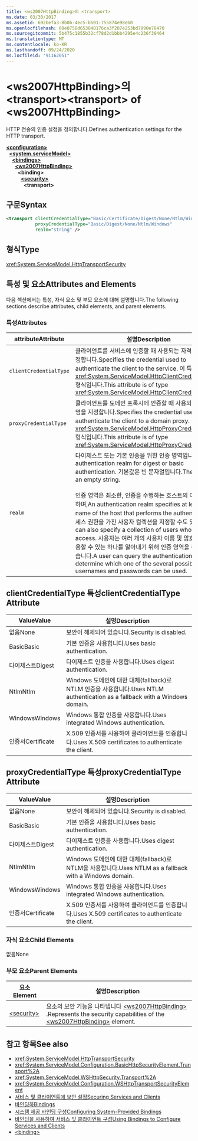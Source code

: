 ```yaml
---
title: <ws2007HttpBinding>의 <transport>
ms.date: 03/30/2017
ms.assetid: 692befa3-8b0b-4ec5-b601-755874e98eb0
ms.openlocfilehash: 60e8758d653848176ca3f287e253bd7990e78470
ms.sourcegitcommit: 5b475c1855b32cf78d2d1bbb4295e4c236f39464
ms.translationtype: MT
ms.contentlocale: ko-KR
ms.lasthandoff: 09/24/2020
ms.locfileid: "91162051"
---
```

# <a name="transport-of-ws2007httpbinding"></a><span data-ttu-id="b7203-102">\<ws2007HttpBinding>의 \<transport></span><span class="sxs-lookup"><span data-stu-id="b7203-102">\<transport> of \<ws2007HttpBinding></span></span>

<span data-ttu-id="b7203-103">HTTP 전송의 인증 설정을 정의합니다.</span><span class="sxs-lookup"><span data-stu-id="b7203-103">Defines authentication settings for the HTTP transport.</span></span>  
  
[**\<configuration>**](../configuration-element.md)\
&nbsp;&nbsp;[**\<system.serviceModel>**](system-servicemodel.md)\
&nbsp;&nbsp;&nbsp;&nbsp;[**\<bindings>**](bindings.md)\
&nbsp;&nbsp;&nbsp;&nbsp;&nbsp;&nbsp;[**\<ws2007HttpBinding>**](ws2007httpbinding.md)\
&nbsp;&nbsp;&nbsp;&nbsp;&nbsp;&nbsp;&nbsp;&nbsp;**\<binding>**\
&nbsp;&nbsp;&nbsp;&nbsp;&nbsp;&nbsp;&nbsp;&nbsp;&nbsp;&nbsp;[**\<security>**](security-of-ws2007httpbinding.md)\
&nbsp;&nbsp;&nbsp;&nbsp;&nbsp;&nbsp;&nbsp;&nbsp;&nbsp;&nbsp;&nbsp;&nbsp;**\<transport>**  
  
## <a name="syntax"></a><span data-ttu-id="b7203-104">구문</span><span class="sxs-lookup"><span data-stu-id="b7203-104">Syntax</span></span>  
  
```xml  
<transport clientCredentialType="Basic/Certificate/Digest/None/Ntlm/Windows"
           proxyCredentialType="Basic/Digest/None/Ntlm/Windows"
           realm="string" />
```  
  
## <a name="type"></a><span data-ttu-id="b7203-105">형식</span><span class="sxs-lookup"><span data-stu-id="b7203-105">Type</span></span>  

 <xref:System.ServiceModel.HttpTransportSecurity>  
  
## <a name="attributes-and-elements"></a><span data-ttu-id="b7203-106">특성 및 요소</span><span class="sxs-lookup"><span data-stu-id="b7203-106">Attributes and Elements</span></span>  

 <span data-ttu-id="b7203-107">다음 섹션에서는 특성, 자식 요소 및 부모 요소에 대해 설명합니다.</span><span class="sxs-lookup"><span data-stu-id="b7203-107">The following sections describe attributes, child elements, and parent elements.</span></span>  
  
### <a name="attributes"></a><span data-ttu-id="b7203-108">특성</span><span class="sxs-lookup"><span data-stu-id="b7203-108">Attributes</span></span>  
  
|<span data-ttu-id="b7203-109">attribute</span><span class="sxs-lookup"><span data-stu-id="b7203-109">Attribute</span></span>|<span data-ttu-id="b7203-110">설명</span><span class="sxs-lookup"><span data-stu-id="b7203-110">Description</span></span>|  
|---------------|-----------------|  
|`clientCredentialType`|<span data-ttu-id="b7203-111">클라이언트를 서비스에 인증할 때 사용되는 자격 증명을 지정합니다.</span><span class="sxs-lookup"><span data-stu-id="b7203-111">Specifies the credential used to authenticate the client to the service.</span></span> <span data-ttu-id="b7203-112">이 특성은 <xref:System.ServiceModel.HttpClientCredentialType> 형식입니다.</span><span class="sxs-lookup"><span data-stu-id="b7203-112">This attribute is of type <xref:System.ServiceModel.HttpClientCredentialType>.</span></span>|  
|`proxyCredentialType`|<span data-ttu-id="b7203-113">클라이언트를 도메인 프록시에 인증할 때 사용되는 자격 증명을 지정합니다.</span><span class="sxs-lookup"><span data-stu-id="b7203-113">Specifies the credential used to authenticate the client to a domain proxy.</span></span> <span data-ttu-id="b7203-114">이 특성은 <xref:System.ServiceModel.HttpProxyCredentialType> 형식입니다.</span><span class="sxs-lookup"><span data-stu-id="b7203-114">This attribute is of type <xref:System.ServiceModel.HttpProxyCredentialType>.</span></span>|  
|`realm`|<span data-ttu-id="b7203-115">다이제스트 또는 기본 인증을 위한 인증 영역입니다.</span><span class="sxs-lookup"><span data-stu-id="b7203-115">The authentication realm for digest or basic authentication.</span></span> <span data-ttu-id="b7203-116">기본값은 빈 문자열입니다.</span><span class="sxs-lookup"><span data-stu-id="b7203-116">The default is an empty string.</span></span><br /><br /> <span data-ttu-id="b7203-117">인증 영역은 최소한, 인증을 수행하는 호스트의 이름을 지정하며,</span><span class="sxs-lookup"><span data-stu-id="b7203-117">An authentication realm specifies at least the name of the host that performs the authentication.</span></span> <span data-ttu-id="b7203-118">액세스 권한을 가진 사용자 컬렉션을 지정할 수도 있습니다.</span><span class="sxs-lookup"><span data-stu-id="b7203-118">It can also specify a collection of users who have access.</span></span> <span data-ttu-id="b7203-119">사용자는 여러 개의 사용자 이름 및 암호 중에서 사용할 수 있는 하나를 알아내기 위해 인증 영역을 쿼리할 수 있습니다.</span><span class="sxs-lookup"><span data-stu-id="b7203-119">A user can query the authentication realm to determine which one of the several possible usernames and passwords can be used.</span></span>|  
  
## <a name="clientcredentialtype-attribute"></a><span data-ttu-id="b7203-120">clientCredentialType 특성</span><span class="sxs-lookup"><span data-stu-id="b7203-120">clientCredentialType Attribute</span></span>  
  
|<span data-ttu-id="b7203-121">Value</span><span class="sxs-lookup"><span data-stu-id="b7203-121">Value</span></span>|<span data-ttu-id="b7203-122">설명</span><span class="sxs-lookup"><span data-stu-id="b7203-122">Description</span></span>|  
|-----------|-----------------|  
|<span data-ttu-id="b7203-123">없음</span><span class="sxs-lookup"><span data-stu-id="b7203-123">None</span></span>|<span data-ttu-id="b7203-124">보안이 해제되어 있습니다.</span><span class="sxs-lookup"><span data-stu-id="b7203-124">Security is disabled.</span></span>|  
|<span data-ttu-id="b7203-125">Basic</span><span class="sxs-lookup"><span data-stu-id="b7203-125">Basic</span></span>|<span data-ttu-id="b7203-126">기본 인증을 사용합니다.</span><span class="sxs-lookup"><span data-stu-id="b7203-126">Uses basic authentication.</span></span>|  
|<span data-ttu-id="b7203-127">다이제스트</span><span class="sxs-lookup"><span data-stu-id="b7203-127">Digest</span></span>|<span data-ttu-id="b7203-128">다이제스트 인증을 사용합니다.</span><span class="sxs-lookup"><span data-stu-id="b7203-128">Uses digest authentication.</span></span>|  
|<span data-ttu-id="b7203-129">Ntlm</span><span class="sxs-lookup"><span data-stu-id="b7203-129">Ntlm</span></span>|<span data-ttu-id="b7203-130">Windows 도메인에 대한 대체(fallback)로 NTLM 인증을 사용합니다.</span><span class="sxs-lookup"><span data-stu-id="b7203-130">Uses NTLM authentication as a fallback with a Windows domain.</span></span>|  
|<span data-ttu-id="b7203-131">Windows</span><span class="sxs-lookup"><span data-stu-id="b7203-131">Windows</span></span>|<span data-ttu-id="b7203-132">Windows 통합 인증을 사용합니다.</span><span class="sxs-lookup"><span data-stu-id="b7203-132">Uses integrated Windows authentication.</span></span>|  
|<span data-ttu-id="b7203-133">인증서</span><span class="sxs-lookup"><span data-stu-id="b7203-133">Certificate</span></span>|<span data-ttu-id="b7203-134">X.509 인증서를 사용하여 클라이언트를 인증합니다.</span><span class="sxs-lookup"><span data-stu-id="b7203-134">Uses X.509 certificates to authenticate the client.</span></span>|  
  
## <a name="proxycredentialtype-attribute"></a><span data-ttu-id="b7203-135">proxyCredentialType 특성</span><span class="sxs-lookup"><span data-stu-id="b7203-135">proxyCredentialType Attribute</span></span>  
  
|<span data-ttu-id="b7203-136">Value</span><span class="sxs-lookup"><span data-stu-id="b7203-136">Value</span></span>|<span data-ttu-id="b7203-137">설명</span><span class="sxs-lookup"><span data-stu-id="b7203-137">Description</span></span>|  
|-----------|-----------------|  
|<span data-ttu-id="b7203-138">없음</span><span class="sxs-lookup"><span data-stu-id="b7203-138">None</span></span>|<span data-ttu-id="b7203-139">보안이 해제되어 있습니다.</span><span class="sxs-lookup"><span data-stu-id="b7203-139">Security is disabled.</span></span>|  
|<span data-ttu-id="b7203-140">Basic</span><span class="sxs-lookup"><span data-stu-id="b7203-140">Basic</span></span>|<span data-ttu-id="b7203-141">기본 인증을 사용합니다.</span><span class="sxs-lookup"><span data-stu-id="b7203-141">Uses basic authentication.</span></span>|  
|<span data-ttu-id="b7203-142">다이제스트</span><span class="sxs-lookup"><span data-stu-id="b7203-142">Digest</span></span>|<span data-ttu-id="b7203-143">다이제스트 인증을 사용합니다.</span><span class="sxs-lookup"><span data-stu-id="b7203-143">Uses digest authentication.</span></span>|  
|<span data-ttu-id="b7203-144">Ntlm</span><span class="sxs-lookup"><span data-stu-id="b7203-144">Ntlm</span></span>|<span data-ttu-id="b7203-145">Windows 도메인에 대한 대체(fallback)로 NTLM을 사용합니다.</span><span class="sxs-lookup"><span data-stu-id="b7203-145">Uses NTLM as a fallback with a Windows domain.</span></span>|  
|<span data-ttu-id="b7203-146">Windows</span><span class="sxs-lookup"><span data-stu-id="b7203-146">Windows</span></span>|<span data-ttu-id="b7203-147">Windows 통합 인증을 사용합니다.</span><span class="sxs-lookup"><span data-stu-id="b7203-147">Uses integrated Windows authentication.</span></span>|  
|<span data-ttu-id="b7203-148">인증서</span><span class="sxs-lookup"><span data-stu-id="b7203-148">Certificate</span></span>|<span data-ttu-id="b7203-149">X.509 인증서를 사용하여 클라이언트를 인증합니다.</span><span class="sxs-lookup"><span data-stu-id="b7203-149">Uses X.509 certificates to authenticate the client.</span></span>|  
  
### <a name="child-elements"></a><span data-ttu-id="b7203-150">자식 요소</span><span class="sxs-lookup"><span data-stu-id="b7203-150">Child Elements</span></span>  

 <span data-ttu-id="b7203-151">없음</span><span class="sxs-lookup"><span data-stu-id="b7203-151">None</span></span>  
  
### <a name="parent-elements"></a><span data-ttu-id="b7203-152">부모 요소</span><span class="sxs-lookup"><span data-stu-id="b7203-152">Parent Elements</span></span>  
  
|<span data-ttu-id="b7203-153">요소</span><span class="sxs-lookup"><span data-stu-id="b7203-153">Element</span></span>|<span data-ttu-id="b7203-154">설명</span><span class="sxs-lookup"><span data-stu-id="b7203-154">Description</span></span>|  
|-------------|-----------------|  
|[\<security>](security-of-ws2007httpbinding.md)|<span data-ttu-id="b7203-155">요소의 보안 기능을 나타냅니다 [\<ws2007HttpBinding>](ws2007httpbinding.md) .</span><span class="sxs-lookup"><span data-stu-id="b7203-155">Represents the security capabilities of the [\<ws2007HttpBinding>](ws2007httpbinding.md) element.</span></span>|  
  
## <a name="see-also"></a><span data-ttu-id="b7203-156">참고 항목</span><span class="sxs-lookup"><span data-stu-id="b7203-156">See also</span></span>

- <xref:System.ServiceModel.HttpTransportSecurity>
- <xref:System.ServiceModel.Configuration.BasicHttpSecurityElement.Transport%2A>
- <xref:System.ServiceModel.WSHttpSecurity.Transport%2A>
- <xref:System.ServiceModel.Configuration.WSHttpTransportSecurityElement>
- [<span data-ttu-id="b7203-157">서비스 및 클라이언트에 보안 설정</span><span class="sxs-lookup"><span data-stu-id="b7203-157">Securing Services and Clients</span></span>](../../../wcf/feature-details/securing-services-and-clients.md)
- [<span data-ttu-id="b7203-158">바인딩하</span><span class="sxs-lookup"><span data-stu-id="b7203-158">Bindings</span></span>](../../../wcf/bindings.md)
- [<span data-ttu-id="b7203-159">시스템 제공 바인딩 구성</span><span class="sxs-lookup"><span data-stu-id="b7203-159">Configuring System-Provided Bindings</span></span>](../../../wcf/feature-details/configuring-system-provided-bindings.md)
- [<span data-ttu-id="b7203-160">바인딩을 사용하여 서비스 및 클라이언트 구성</span><span class="sxs-lookup"><span data-stu-id="b7203-160">Using Bindings to Configure Services and Clients</span></span>](../../../wcf/using-bindings-to-configure-services-and-clients.md)
- [\<binding>](bindings.md)
